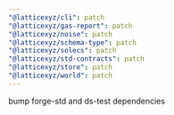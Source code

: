 ```yaml
---
"@latticexyz/cli": patch
"@latticexyz/gas-report": patch
"@latticexyz/noise": patch
"@latticexyz/schema-type": patch
"@latticexyz/solecs": patch
"@latticexyz/std-contracts": patch
"@latticexyz/store": patch
"@latticexyz/world": patch
---
```


bump forge-std and ds-test dependencies
